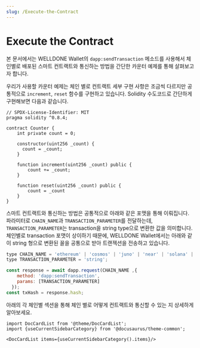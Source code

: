 ```yaml
---
slug: /Execute-the-Contract
---
```


# Execute the Contract

본 문서에서는 WELLDONE Wallet의 `dapp:sendTransaction` 메소드를 사용해서 체인별로 배포된 스마트 컨트랙트와 통신하는 방법을 간단한 카운터 예제를 통해 살펴보고자 합니다.

우리가 사용할 카운터 예제는 체인 별로 컨트랙트 세부 구현 사항은 조금씩 다르지만 공통적으로 `increment`, `reset` 함수를 구현하고 있습니다.
Solidity 수도코드로 간단하게 구현해보면 다음과 같습니다.

```solidity
// SPDX-License-Identifier: MIT
pragma solidity ^0.8.4;

contract Counter {
    int private count = 0;

    constructor(uint256 _count) {
      count = _count;
    }

    function increment(uint256 _count) public {
        count += _count;
    }

    function reset(uint256 _count) public {
        count = _count
    }
}
```

스마트 컨트랙트와 통신하는 방법은 공통적으로 아래와 같은 포맷을 통해 이뤄집니다. 파라미터로 `CHAIN_NAME`과 `TRANSACTION_PARAMETER`를 전달하는데, `TRANSACTION_PARAMETER`는 transaction을 string type으로 변환한 값을 의미합니다. 체인별로 transaction 포맷이 상이하기 때문에, WELLDONE Wallet에서는 아래와 같이 string 형으로 변환된 꼴을 공통으로 받아 트랜젝션을 전송하고 있습니다.

```javascript
type CHAIN_NAME = 'ethereum' | 'cosmos' | 'juno' | 'near' | 'solana' | 'klay' | 'celo' | 'neon';
type TRANSACTION_PARAMETER = 'string'; 

const response = await dapp.request(CHAIN_NAME ,{
    method: 'dapp:sendTransaction',
    params: [TRANSACTION_PARAMETER]
  });
const txHash = response.hash;
```

아래의 각 체인별 섹션을 통해 체인 별로 어떻게 컨트랙트와 통신할 수 있는 지 상세하게 알아보세요.

```mdx-code-block
import DocCardList from '@theme/DocCardList';
import {useCurrentSidebarCategory} from '@docusaurus/theme-common';

<DocCardList items={useCurrentSidebarCategory().items}/>
```
